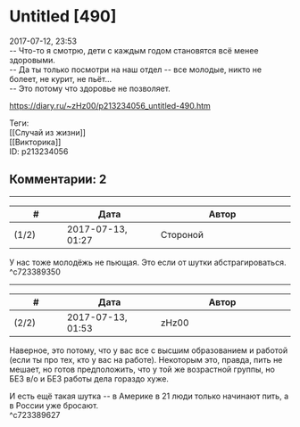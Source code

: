 Untitled [490]
==============

  
2017-07-12, 23:53  
 -- Что-то я смотрю, дети с каждым годом становятся всё менее здоровыми.   
 -- Да ты только посмотри на наш отдел -- все молодые, никто не болеет, не курит, не пьёт...   
 -- Это потому что здоровье не позволяет.   
  
<https://diary.ru/~zHz00/p213234056_untitled-490.htm>  
  
Теги:  
[[Случай из жизни]]  
[[Викторика]]  
ID: p213234056  


Комментарии: 2
--------------

  


---



|         #         |              Дата              |                     Автор                     |           ID           |
| --- | --- | --- | --- |
| (1/2) | 2017-07-13, 01:27 | Стороной | c723389350 |

  
 У нас тоже молодёжь не пьющая. Это если от шутки абстрагироваться.   
 ^c723389350

---



|         #         |              Дата              |                     Автор                     |           ID           |
| --- | --- | --- | --- |
| (2/2) | 2017-07-13, 01:53 | zHz00 | c723389627 |

  
 Наверное, это потому, что у вас все с высшим образованием и работой (если ты про тех, кто у вас на работе). Некоторым это, правда, пить не мешает, но готов предположить, что у той же возрастной группы, но БЕЗ в/о и БЕЗ работы дела гораздо хуже.   
   
 И есть ещё такая шутка -- в Америке в 21 люди только начинают пить, а в России уже бросают.   
 ^c723389627